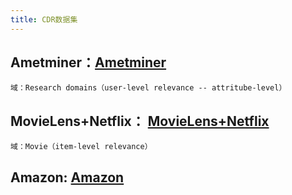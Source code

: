 ```yaml
---
title: CDR数据集
---
```


## Ametminer：[Ametminer](https://www.aminer.org/collaboration)
    域：Research domains（user-level relevance -- attritube-level）
## MovieLens+Netflix： [MovieLens+Netflix](https://grouplens.org/datasets/movielens/) 
    域：Movie（item-level relevance）
## Amazon: [Amazon](http://jmcauley.ucsd.edu/data/amazon/)
